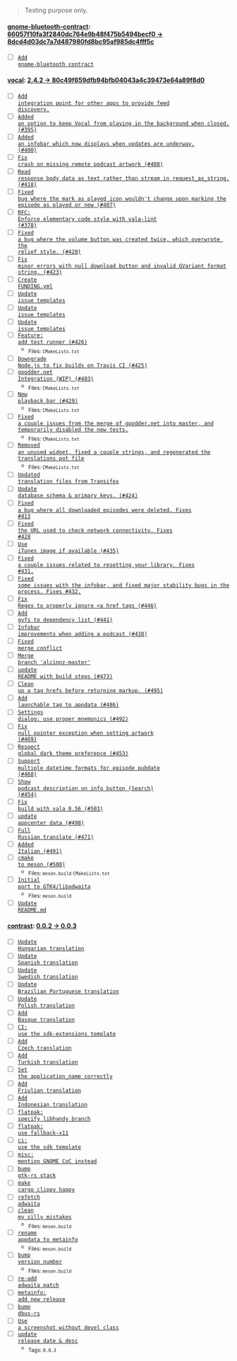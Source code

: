 > Testing purpose only.

#### [gnome-bluetooth-contract](https://github.com/elementary/gnome-bluetooth-contract): [66057f10fa3f2840dc764e9b48f475b5494becf0 → 8dcd4d03dc7a7d487980fd8bc95af985dc4fff5c](https://github.com/elementary/gnome-bluetooth-contract/compare/66057f10fa3f2840dc764e9b48f475b5494becf0...8dcd4d03dc7a7d487980fd8bc95af985dc4fff5c)

- [ ] [<code>Add gnome-bluetooth contract</code>](https://github.com/elementary/gnome-bluetooth-contract/commit/8dcd4d03dc7a7d487980fd8bc95af985dc4fff5c)

#### [vocal](https://github.com/needle-and-thread/vocal): [2.4.2 → 80c49f659dfb94bfb04043a4c39473e64a89f8d0](https://github.com/needle-and-thread/vocal/compare/2.4.2...80c49f659dfb94bfb04043a4c39473e64a89f8d0)

- [ ] [<code>Add integration point for other apps to provide feed discovery.</code>](https://github.com/needle-and-thread/vocal/commit/b8cc1a4afba4bcf1aa8803f68be2fc85286d824b)
- [ ] [<code>Added an option to keep Vocal from playing in the background when closed. (#395)</code>](https://github.com/needle-and-thread/vocal/commit/cb6ea34f0f6172e66df5f221ec8864e0df1cc200)
- [ ] [<code>Added an infobar which now displays when updates are underway. (#400)</code>](https://github.com/needle-and-thread/vocal/commit/c67f68d960cbd9de8e0dfb7425b011d186d97838)
- [ ] [<code>Fix crash on missing remote podcast artwork (#408)</code>](https://github.com/needle-and-thread/vocal/commit/8057a6261e6a8becfb5f2bea1176947dcacadb93)
- [ ] [<code>Read response body data as text rather than stream in request_as_string. (#418)</code>](https://github.com/needle-and-thread/vocal/commit/d9583d08f72e21083078a8c743cc20eb53dd0a1f)
- [ ] [<code>Fixed bug where the mark as played icon wouldn't change upon marking the episode as played or new (#407)</code>](https://github.com/needle-and-thread/vocal/commit/3772cd4b565e98aa47a717d6b3368b1d97565bc6)
- [ ] [<code>RFC: Enforce elementary code style with vala-lint (#378)</code>](https://github.com/needle-and-thread/vocal/commit/66aae46577fc0d0d82b1c2eb2514225014dc1903)
- [ ] [<code>Fixed a bug where the volume button was created twice, which overwrote the relief style. (#420)</code>](https://github.com/needle-and-thread/vocal/commit/f9a3af5f421f623faf2b53d155fa83fcd8897a29)
- [ ] [<code>Fix minor errors with null download button and invalid GVariant format string. (#423)</code>](https://github.com/needle-and-thread/vocal/commit/c9464ea6a8b3cc7ffc2c0ef8d28710e1f047b324)
- [ ] [<code>Create FUNDING.yml</code>](https://github.com/needle-and-thread/vocal/commit/856f2f44e19e86ea14579ef13ec3f55bcc79e37b)
- [ ] [<code>Update issue templates</code>](https://github.com/needle-and-thread/vocal/commit/8838722698d746b88a8f8be3c0ce57402bfb2a3c)
- [ ] [<code>Update issue templates</code>](https://github.com/needle-and-thread/vocal/commit/cceb3eb5931119815eaa24a3cb4908be495d454a)
- [ ] [<code>Update issue templates</code>](https://github.com/needle-and-thread/vocal/commit/5001b3efdd7cad3a0600b5b475338c8f1fd4cf42)
- [ ] [<code>Feature: add test runner (#426)</code>](https://github.com/needle-and-thread/vocal/commit/979d76bd6c8735d883d96e17e96d8e75ff0cda4d)
  - <sub>Files: <code>CMakeLists.txt</code></sub>
- [ ] [<code>Downgrade Node.js to fix builds on Travis CI (#425)</code>](https://github.com/needle-and-thread/vocal/commit/9cc059f7af75b0579e7f474fa0e1ec2eaf9ff8db)
- [ ] [<code>gpodder.net Integration (WIP) (#403)</code>](https://github.com/needle-and-thread/vocal/commit/033211f2434db85ef43bfe4967b2d73d133d5903)
  - <sub>Files: <code>CMakeLists.txt</code></sub>
- [ ] [<code>New playback bar (#429)</code>](https://github.com/needle-and-thread/vocal/commit/ba7a769aa1dcb187db7be7ab5aaecb7f9c41138e)
  - <sub>Files: <code>CMakeLists.txt</code></sub>
- [ ] [<code>Fixed a couple issues from the merge of gpodder.net into master, and temporarily disabled the new tests.</code>](https://github.com/needle-and-thread/vocal/commit/d268b5f7a56a32d30f0407818eae4df251d69b79)
  - <sub>Files: <code>CMakeLists.txt</code></sub>
- [ ] [<code>Removed an unused widget, fixed a couple strings, and regenerated the translations pot file</code>](https://github.com/needle-and-thread/vocal/commit/782f0456878f83f142c5df7d768c0c784464b2dd)
  - <sub>Files: <code>CMakeLists.txt</code></sub>
- [ ] [<code>Updated translation files from Transifex</code>](https://github.com/needle-and-thread/vocal/commit/e0556637302caf1a7ae46ab86990d20cbdc439ff)
- [ ] [<code>Update database schema & primary keys. (#424)</code>](https://github.com/needle-and-thread/vocal/commit/b6f6c2b5c1457ee054276d869427585298e9ab65)
- [ ] [<code>Fixed a bug where all downloaded episodes were deleted. Fixes #413</code>](https://github.com/needle-and-thread/vocal/commit/79555061d1199e7f8c3f2a25e655dbd6fd806d6e)
- [ ] [<code>Fixed the URL used to check network connectivity. Fixes #428</code>](https://github.com/needle-and-thread/vocal/commit/4195b175bd2496e5921fcda9e1e5ae0daf3b6436)
- [ ] [<code>Use iTunes image if available (#435)</code>](https://github.com/needle-and-thread/vocal/commit/d3d5f09dbc7685115ddc2129d6939de061541c53)
- [ ] [<code>Fixed a couple issues related to resetting your library. Fixes #431.</code>](https://github.com/needle-and-thread/vocal/commit/1cba9e14a3a0c90f9aac541dff06041e3ffb50df)
- [ ] [<code>Fixed some issues with the infobar, and fixed major stability bugs in the process. Fixes #432.</code>](https://github.com/needle-and-thread/vocal/commit/b41b1a7c778d02b1b5b1a42a06ceb8bcc3ae389f)
- [ ] [<code>Fix Regex to properly ignore <a href tags (#446)</code>](https://github.com/needle-and-thread/vocal/commit/37a1bfcdffed1b7ab7b99901c6eef98c7ed684da)
- [ ] [<code>Add gvfs to dependency list (#441)</code>](https://github.com/needle-and-thread/vocal/commit/c60f22c0307ce2c062786bb96275b9f0857d0db4)
- [ ] [<code>Infobar improvements when adding a podcast (#438)</code>](https://github.com/needle-and-thread/vocal/commit/75734c1be3de5aa7da6ddf0cb3a8046fa0585068)
- [ ] [<code>Fixed merge conflict</code>](https://github.com/needle-and-thread/vocal/commit/9064433da2f32be79091bc81befd62c49500e8ac)
- [ ] [<code>Merge branch 'alcinnz-master'</code>](https://github.com/needle-and-thread/vocal/commit/538e531960c177923a471f55eeb9e094fdc2f128)
- [ ] [<code>update README with build steps (#473)</code>](https://github.com/needle-and-thread/vocal/commit/2cec1f1a82a9d777414512ad5930bd3f3b1de825)
- [ ] [<code>Clean up a tag hrefs before returning markup. (#495)</code>](https://github.com/needle-and-thread/vocal/commit/fb125eefbce7c0d4bb6e5a4934a525a0d4c65676)
- [ ] [<code>Add launchable tag to appdata (#486)</code>](https://github.com/needle-and-thread/vocal/commit/8aa90f8c493eea1477d77b38ae93a9faec149691)
- [ ] [<code>Settings dialog: use proper mnemonics (#492)</code>](https://github.com/needle-and-thread/vocal/commit/c840866314610c7992eb8fcae7fbb51df64d516b)
- [ ] [<code>Fix null pointer exception when setting artwork (#469)</code>](https://github.com/needle-and-thread/vocal/commit/07ead6f7bf7a3fa39b51dc36f731c53bafdd1816)
- [ ] [<code>Respect global dark theme preference (#453)</code>](https://github.com/needle-and-thread/vocal/commit/01bf7929cf27a36f820635248d5697269e62d692)
- [ ] [<code>Support multiple datetime formats for episode pubdate (#468)</code>](https://github.com/needle-and-thread/vocal/commit/0d68a569a263d6c6fe84b261e7c5622d1c5be21c)
- [ ] [<code>Show podcast description on info button (Search) (#454)</code>](https://github.com/needle-and-thread/vocal/commit/7ae3824682f66e918af5177a25700496ef56f39b)
- [ ] [<code>Fix build with vala 0.56 (#503)</code>](https://github.com/needle-and-thread/vocal/commit/6859a6c990aea95decc23bc32d1504c2078c0ce9)
- [ ] [<code>update appcenter data (#498)</code>](https://github.com/needle-and-thread/vocal/commit/8653f878dfce1b65a29e565833d38d7ebe642097)
- [ ] [<code>Full Russian translate (#471)</code>](https://github.com/needle-and-thread/vocal/commit/a7c4d799c9dac4ae5aad8084a8d5b9453bc7d005)
- [ ] [<code>Added Italian (#491)</code>](https://github.com/needle-and-thread/vocal/commit/148a8aa4609930500e14e5764fcb3d83ba812809)
- [ ] [<code>cmake to meson (#500)</code>](https://github.com/needle-and-thread/vocal/commit/1544141dc8e788f7c3854dada9a43aab7781ad97)
  - <sub>Files: <code>meson.build</code> <code>CMakeLists.txt</code></sub>
- [ ] [<code>Initial port to GTK4/libadwaita</code>](https://github.com/needle-and-thread/vocal/commit/366d7b8f79c988f367666dcd36a64ded3507abcf)
  - <sub>Files: <code>meson.build</code></sub>
- [ ] [<code>Update README.md</code>](https://github.com/needle-and-thread/vocal/commit/80c49f659dfb94bfb04043a4c39473e64a89f8d0)

#### [contrast](https://gitlab.gnome.org/World/design/contrast): [0.0.2 → 0.0.3](https://gitlab.gnome.org/World/design/contrast/-/compare/0.0.2...0.0.3)

- [ ] [<code>Update Hungarian translation</code>](https://gitlab.gnome.org/World/design/contrast/-/commit/b84f01fc0314246bd719e3e465cd5dda64caa392)
- [ ] [<code>Update Spanish translation</code>](https://gitlab.gnome.org/World/design/contrast/-/commit/2de1432c233f7b3be7272bd6580eb03a41306dc2)
- [ ] [<code>Update Swedish translation</code>](https://gitlab.gnome.org/World/design/contrast/-/commit/79ae4141ddb20284b2bda3f7d204812dcc7d0f37)
- [ ] [<code>Update Brazilian Portuguese translation</code>](https://gitlab.gnome.org/World/design/contrast/-/commit/cc797d43bf01bd92a7ccfe050a2981ba96e56684)
- [ ] [<code>Update Polish translation</code>](https://gitlab.gnome.org/World/design/contrast/-/commit/fac7a87212cc9df34e27f6c3ee669bdb5c415844)
- [ ] [<code>Add Basque translation</code>](https://gitlab.gnome.org/World/design/contrast/-/commit/71aa6016e6597bf91b94cada172b2f9f7504e58e)
- [ ] [<code>CI: use the sdk-extensions template</code>](https://gitlab.gnome.org/World/design/contrast/-/commit/5dcfbc666ac750f22a338b00576449ae10f19ab2)
- [ ] [<code>Add Czech translation</code>](https://gitlab.gnome.org/World/design/contrast/-/commit/655303dec1b8ffb3ebf5552f08590e43e5907c5b)
- [ ] [<code>Add Turkish translation</code>](https://gitlab.gnome.org/World/design/contrast/-/commit/a0b20bbcdf4a1df9ca1c097ff68958d4655f0d7f)
- [ ] [<code>Set the application_name correctly</code>](https://gitlab.gnome.org/World/design/contrast/-/commit/51ca1ba16940fce77d758c6c613678d9d929119b)
- [ ] [<code>Add Friulian translation</code>](https://gitlab.gnome.org/World/design/contrast/-/commit/4a9381d83d6f7b01d11c88e923c580657fce3dae)
- [ ] [<code>Add Indonesian translation</code>](https://gitlab.gnome.org/World/design/contrast/-/commit/efbda2c032615a96bb3e7f76ec9997f080d9d6ab)
- [ ] [<code>flatpak: specify libhandy branch</code>](https://gitlab.gnome.org/World/design/contrast/-/commit/c7ca335be6246f650f4723bbed53834a31a826e7)
- [ ] [<code>flatpak: use fallback-x11</code>](https://gitlab.gnome.org/World/design/contrast/-/commit/c4abd6762f13a2c3bc134f6df7a5c5fc325f815e)
- [ ] [<code>ci: use the sdk template</code>](https://gitlab.gnome.org/World/design/contrast/-/commit/d22009f619f6b771032e4be2e3e7e13192567fe2)
- [ ] [<code>misc: mention GNOME CoC instead</code>](https://gitlab.gnome.org/World/design/contrast/-/commit/cc36f4ab3faab57ab16d904730661f87604fea53)
- [ ] [<code>bump gtk-rs stack</code>](https://gitlab.gnome.org/World/design/contrast/-/commit/414f3c768e8251045a5fc689543704bd8f2ffecc)
- [ ] [<code>make cargo clippy happy</code>](https://gitlab.gnome.org/World/design/contrast/-/commit/c156a9d599405aff082d3ea40982734515307fc4)
- [ ] [<code>refetch adwaita</code>](https://gitlab.gnome.org/World/design/contrast/-/commit/de2a469d80e413ab14ce004625e29caf9ea25460)
- [ ] [<code>clean my silly mistakes</code>](https://gitlab.gnome.org/World/design/contrast/-/commit/4b5ea8f984c20838d582690ba952c80b7a3d069e)
  - <sub>Files: <code>meson.build</code></sub>
- [ ] [<code>rename appdata to metainfo</code>](https://gitlab.gnome.org/World/design/contrast/-/commit/db6180d2aecac9b79f1266fd41777b9f73f0601d)
  - <sub>Files: <code>meson.build</code></sub>
- [ ] [<code>bump version number</code>](https://gitlab.gnome.org/World/design/contrast/-/commit/170007adaa469a76aad571bc0d689104cedc9287)
  - <sub>Files: <code>meson.build</code></sub>
- [ ] [<code>re-add adwaita patch</code>](https://gitlab.gnome.org/World/design/contrast/-/commit/13fe63901829cd79546c2eadc39bccdb4f9746cd)
- [ ] [<code>metainfo: add new release</code>](https://gitlab.gnome.org/World/design/contrast/-/commit/a08b67e498f82d476608aff8216163900f789bd7)
- [ ] [<code>bump dbus-rs</code>](https://gitlab.gnome.org/World/design/contrast/-/commit/288d66b800aa68548eae3626d87a6b301c09acc5)
- [ ] [<code>Use a screenshot without devel class</code>](https://gitlab.gnome.org/World/design/contrast/-/commit/cda9e5ad88b2f04ab359feddec987efb119032d7)
- [ ] [<code>update release date & desc</code>](https://gitlab.gnome.org/World/design/contrast/-/commit/e0c53403832f6d387efc5ad0b39190ab28eb73b3)
  - <sub>Tags: <code>0.0.3</code></sub>
